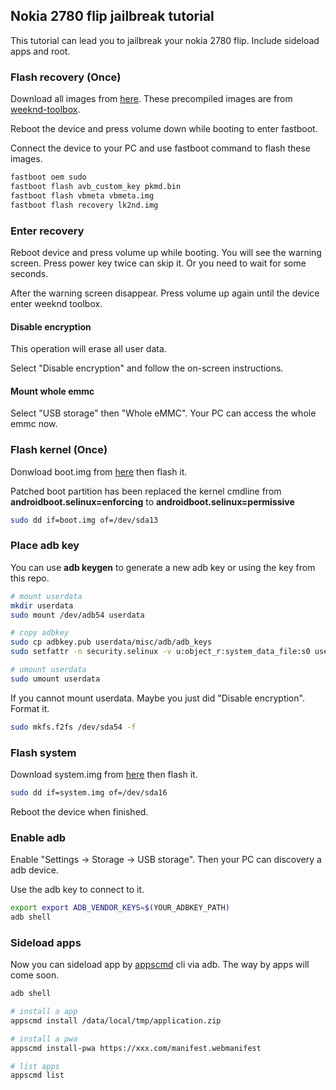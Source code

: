 ## Nokia 2780 flip jailbreak tutorial

This tutorial can lead you to jailbreak your nokia 2780 flip. Include sideload apps and root.

### Flash recovery (Once)

Download all images from [here](https://github.com/gogogoghost/nokia-2780-flip-jailbreak-tutorial/releases/tag/weeknd-toolbox). These precompiled images are from [weeknd-toolbox](https://git.abscue.de/affe_null/weeknd-toolbox/).

Reboot the device and press volume down while booting to enter fastboot.

Connect the device to your PC and use fastboot command to flash these images.

```bash
fastboot oem sudo
fastboot flash avb_custom_key pkmd.bin
fastboot flash vbmeta vbmeta.img
fastboot flash recovery lk2nd.img
```

### Enter recovery

Reboot device and press volume up while booting. You will see the warning screen. Press power key twice can skip it. Or you need to wait for some seconds.

After the warning screen disappear. Press volume up again until the device enter weeknd toolbox.

#### Disable encryption

This operation will erase all user data.

Select "Disable encryption" and follow the on-screen instructions.

#### Mount whole emmc

Select "USB storage" then "Whole eMMC". Your PC can access the whole emmc now.

### Flash kernel (Once)

Donwload boot.img from [here](https://github.com/gogogoghost/nokia-2780-flip-jailbreak-tutorial/releases/tag/patched-files) then flash it.

Patched boot partition has been replaced the kernel cmdline from **androidboot.selinux=enforcing** to **androidboot.selinux=permissive**

```bash
sudo dd if=boot.img of=/dev/sda13
```

### Place adb key

You can use **adb keygen** to generate a new adb key or using the key from this repo.

```bash
# mount userdata
mkdir userdata
sudo mount /dev/adb54 userdata

# copy adbkey
sudo cp adbkey.pub userdata/misc/adb/adb_keys
sudo setfattr -n security.selinux -v u:object_r:system_data_file:s0 userdata/misc/adb/adb_keys

# umount userdata
sudo umount userdata
```

If you cannot mount userdata. Maybe you just did "Disable encryption". Format it.

```bash
sudo mkfs.f2fs /dev/sda54 -f
```

### Flash system

Download system.img from [here](https://github.com/gogogoghost/nokia-2780-flip-jailbreak-tutorial/releases/latest) then flash it.

```bash
sudo dd if=system.img of=/dev/sda16
```

Reboot the device when finished.

### Enable adb

Enable "Settings -> Storage -> USB storage". Then your PC can discovery a adb device.

Use the adb key to connect to it.

```bash
export export ADB_VENDOR_KEYS=$(YOUR_ADBKEY_PATH)
adb shell
```

### Sideload apps

Now you can sideload app by [appscmd](https://github.com/gogogoghost/appscmd) cli via adb. The way by apps will come soon.

```bash
adb shell

# install a app
appscmd install /data/local/tmp/application.zip

# install a pwa
appscmd install-pwa https://xxx.com/manifest.webmanifest

# list apps
appscmd list
```